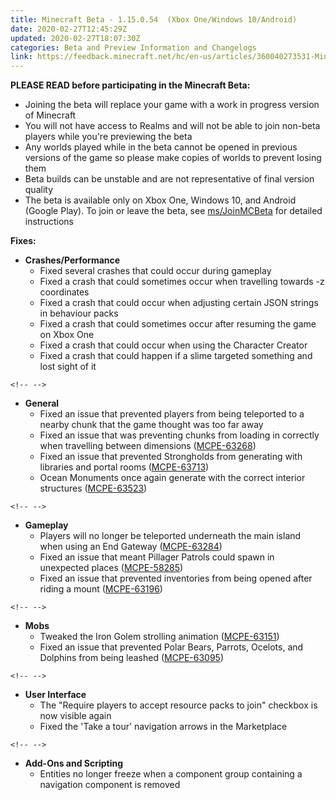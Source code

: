 ```yaml
---
title: Minecraft Beta - 1.15.0.54  (Xbox One/Windows 10/Android)
date: 2020-02-27T12:45:29Z
updated: 2020-02-27T18:07:30Z
categories: Beta and Preview Information and Changelogs
link: https://feedback.minecraft.net/hc/en-us/articles/360040273531-Minecraft-Beta-1-15-0-54-Xbox-One-Windows-10-Android-
---
```


**PLEASE READ before participating in the Minecraft Beta:**

-   Joining the beta will replace your game with a work in progress version of Minecraft
-   You will not have access to Realms and will not be able to join non-beta players while you\'re previewing the beta
-   Any worlds played while in the beta cannot be opened in previous versions of the game so please make copies of worlds to prevent losing them
-   Beta builds can be unstable and are not representative of final version quality
-   The beta is available only on Xbox One, Windows 10, and Android (Google Play). To join or leave the beta, see [ms/JoinMCBeta](https://aka.ms/JoinMCBeta) for detailed instructions

**Fixes:**

-   **Crashes/Performance**
    -   Fixed several crashes that could occur during gameplay
    -   Fixed a crash that could sometimes occur when travelling towards -z coordinates 
    -   Fixed a crash that could occur when adjusting certain JSON strings in behaviour packs 
    -   Fixed a crash that could sometimes occur after resuming the game on Xbox One
    -   Fixed a crash that could occur when using the Character Creator
    -   Fixed a crash that could happen if a slime targeted something and lost sight of it

```{=html}
<!-- -->
```
-   **General**
    -   Fixed an issue that prevented players from being teleported to a nearby chunk that the game thought was too far away
    -   Fixed an issue that was preventing chunks from loading in correctly when travelling between dimensions ([MCPE-63268](https://bugs.mojang.com/browse/MCPE-63268))
    -   Fixed an issue that prevented Strongholds from generating with libraries and portal rooms ([MCPE-63713](https://bugs.mojang.com/browse/MCPE-63713))
    -   Ocean Monuments once again generate with the correct interior structures ([MCPE-63523](https://bugs.mojang.com/browse/MCPE-63523)) 

```{=html}
<!-- -->
```
-   **Gameplay**
    -   Players will no longer be teleported underneath the main island when using an End Gateway ([MCPE-63284](https://bugs.mojang.com/browse/MCPE-63284))
    -   Fixed an issue that meant Pillager Patrols could spawn in unexpected places ([MCPE-58285](https://bugs.mojang.com/browse/MCPE-58285))
    -   Fixed an issue that prevented inventories from being opened after riding a mount ([MCPE-63196](https://bugs.mojang.com/browse/MCPE-63196)) 

```{=html}
<!-- -->
```
-   **Mobs**
    -   Tweaked the Iron Golem strolling animation ([MCPE-63151](https://bugs.mojang.com/browse/MCPE-63151))
    -   Fixed an issue that prevented Polar Bears, Parrots, Ocelots, and Dolphins from being leashed ([MCPE-63095](https://bugs.mojang.com/browse/MCPE-63095))  

```{=html}
<!-- -->
```
-   **User Interface**
    -   The \"Require players to accept resource packs to join\" checkbox is now visible again
    -   Fixed the \'Take a tour\' navigation arrows in the Marketplace  

```{=html}
<!-- -->
```
-   **Add-Ons and Scripting**
    -   Entities no longer freeze when a component group containing a navigation component is removed
